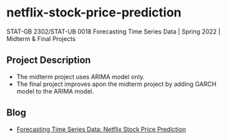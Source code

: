 # netflix-stock-price-prediction

STAT-GB 2302/STAT-UB 0018 Forecasting Time Series Data | Spring 2022 | Midterm &amp; Final Projects

## Project Description

- The midterm project uses ARIMA model only.
- The final project improves apon the midterm project by adding GARCH model to the ARIMA model.

## Blog

- [Forecasting Time Series Data: Netflix Stock Price Prediction](https://medium.com/towards-artificial-intelligence/forecasting-time-series-data-netflix-stock-price-prediction-a941fa2c4893)
